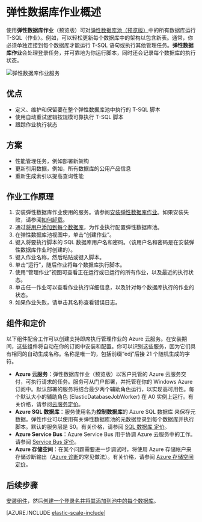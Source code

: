 <properties
	title="Elastic database jobs overview"
	pageTitle="弹性数据库作业概述"
	description="安装弹性数据库作业服务"
	metaKeywords="azure SQL 数据库 elastic databases"
	services="sql-database" documentationCenter=""  
	manager="jeffreyg"
	authors="sidneyh"/>

<tags ms.service="sql-database" ms.date="04/23/2015" wacn.date="06/23/2015"/>

# 弹性数据库作业概述

使用**弹性数据库作业**（预览版）可对[弹性数据库池（预览版）](sql-database-elastic-pool)中的所有数据库运行 T-SQL（作业）。例如，可以轻松更新每个数据库中的架构以包含新表。通常，你必须单独连接到每个数据库才能运行 T-SQL 语句或执行其他管理任务。**弹性数据库作业**会处理登录任务，并可靠地为你运行脚本，同时还会记录每个数据库的执行状态。

![弹性数据库作业服务][1]

## 优点

* 定义、维护和保留要在整个弹性数据库池中执行的 T-SQL 脚本
* 使用自动重试逻辑按规模可靠执行 T-SQL 脚本
* 跟踪作业执行状态

## 方案

* 性能管理任务，例如部署新架构
* 更新引用数据，例如，所有数据库的公用产品信息
* 重新生成索引以提高查询性能

## 作业工作原理

1.	安装弹性数据库作业使用的服务。请参阅[安装弹性数据库作业](sql-database-elastic-jobs-service-installation)。如果安装失败，请参阅[如何卸载](sql-database-elastic-jobs-uninstall)。
2.	通过[将用户添加到每个数据库](sql-database-elastic-jobs-add-logins-to-dbs)，为作业执行配置弹性数据库池。
3.	在弹性数据库池视图中，单击“创建作业”。
4.	键入将要执行脚本的 SQL 数据库用户名和密码。（该用户名和密码是在安装弹性数据库作业时创建的）。
5.	键入作业名称，然后粘贴或键入脚本。
6.	单击“运行”，随后作业将每个数据库执行脚本。
7.	使用“管理作业”视图可查看正在运行或已运行的所有作业，以及最近的执行状态。
8.	单击任一作业可以查看作业执行详细信息，以及针对每个数据库执行的作业的状态。
9.	如果作业失败，请单击其名称查看错误日志。

## 组件和定价

以下组件配合工作可以创建支持即席执行管理作业的 Azure 云服务。在安装期间，这些组件将自动在你的订阅中安装和配置。你可以识别这些服务，因为它们具有相同的自动生成名称。名称是唯一的，包括前缀“edj”后接 21 个随机生成的字符。

* **Azure 云服务**：弹性数据库作业（预览版）以客户托管的 Azure 云服务交付，可执行请求的任务。服务可从门户部署，并托管在你的 Windows Azure 订阅中。默认部署的服务将结合最少两个辅助角色运行，以实现高可用性。每个默认大小的辅助角色 (ElasticDatabaseJobWorker) 在 A0 实例上运行。有关价格，请参阅[云服务定价](/home/features/cloud-services/#price)。
* **Azure SQL 数据库**：服务使用名为**控制数据库**的 Azure SQL 数据库 来保存元数据。弹性作业可以使用有关弹性数据库池的元数据登录到每个数据库并执行脚本。默认的服务层是 S0。有关价格，请参阅 [SQL 数据库 定价](/home/features/sql-database/#price)。
* **Azure Service Bus**：Azure Service Bus 用于协调 Azure 云服务中的工作。请参阅 [Service Bus 定价](/home/features/messaging/#price)。
* **Azure 存储空间**：在某个问题需要进一步调试时，将使用 Azure 存储帐户来存储诊断输出（[Azure 诊断](cloud-services-dotnet-diagnostics)的常见做法）。有关价格，请参阅 [Azure 存储空间定价](/home/features/storage/#price)。

## 后续步骤
[安装组件](sql-database-elastic-jobs-service-installation)，然后[创建一个登录名并将其添加到池中的每个数据库](sql-database-elastic-jobs-add-logins-to-dbs)。

[AZURE.INCLUDE [elastic-scale-include](../includes/elastic-scale-include.md)]

<!--Image references-->

[1]: ./media/sql-database-elastic-jobs-overview/elastic-jobs.png
<!--anchors-->

<!---HONumber=61-->